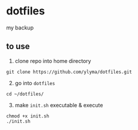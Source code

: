 # dotfiles
my backup

## to use

1. clone repo into home directory
```
git clone https://github.com/ylyma/dotfiles.git
```

2. go into `dotfiles`
```
cd ~/dotfiles/
```
3. make `init.sh` executable & execute
```
chmod +x init.sh
./init.sh
```

